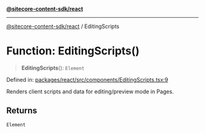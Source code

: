 [**@sitecore-content-sdk/react**](../README.md)

***

[@sitecore-content-sdk/react](../README.md) / EditingScripts

# Function: EditingScripts()

> **EditingScripts**(): `Element`

Defined in: [packages/react/src/components/EditingScripts.tsx:9](https://github.com/Sitecore/xmc-jss-dev/blob/a044b326cf7fdf7e220ec3cd173873f1315ba099/packages/react/src/components/EditingScripts.tsx#L9)

Renders client scripts and data for editing/preview mode in Pages.

## Returns

`Element`
